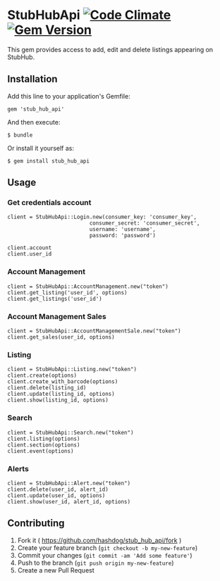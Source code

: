 # StubHubApi [![Code Climate](https://codeclimate.com/github/hashdog/stub_hub_api/badges/gpa.svg)](https://codeclimate.com/github/hashdog/stub_hub_api) [![Gem Version](https://badge.fury.io/rb/stub_hub_api.svg)](http://badge.fury.io/rb/stub_hub_api)

This gem provides access to add, edit and delete listings appearing on StubHub.

## Installation

Add this line to your application's Gemfile:

    gem 'stub_hub_api'

And then execute:

    $ bundle

Or install it yourself as:

    $ gem install stub_hub_api

## Usage

### Get credentials account

    client = StubHubApi::Login.new(consumer_key: 'consumer_key',
                              consumer_secret: 'consumer_secret',
                              username: 'username',
                              password: 'password')

    client.account
    client.user_id

### Account Management
    client = StubHubApi::AccountManagement.new("token")
    client.get_listing('user_id', options)
    client.get_listings('user_id')

### Account Management Sales
    client = StubHubApi::AccountManagementSale.new("token")
    client.get_sales(user_id, options)

### Listing
    client = StubHubApi::Listing.new("token")
    client.create(options)
    client.create_with_barcode(options)
    client.delete(listing_id)
    client.update(listing_id, options)
    client.show(listing_id, options)

### Search
    client = StubHubApi::Search.new("token")
    client.listing(options)
    client.section(options)
    client.event(options)

### Alerts
    client = StubHubApi::Alert.new("token")
    client.delete(user_id, alert_id)
    client.update(user_id, options)
    client.show(user_id, alert_id, options)


## Contributing

1. Fork it ( https://github.com/hashdog/stub_hub_api/fork )
2. Create your feature branch (`git checkout -b my-new-feature`)
3. Commit your changes (`git commit -am 'Add some feature'`)
4. Push to the branch (`git push origin my-new-feature`)
5. Create a new Pull Request
